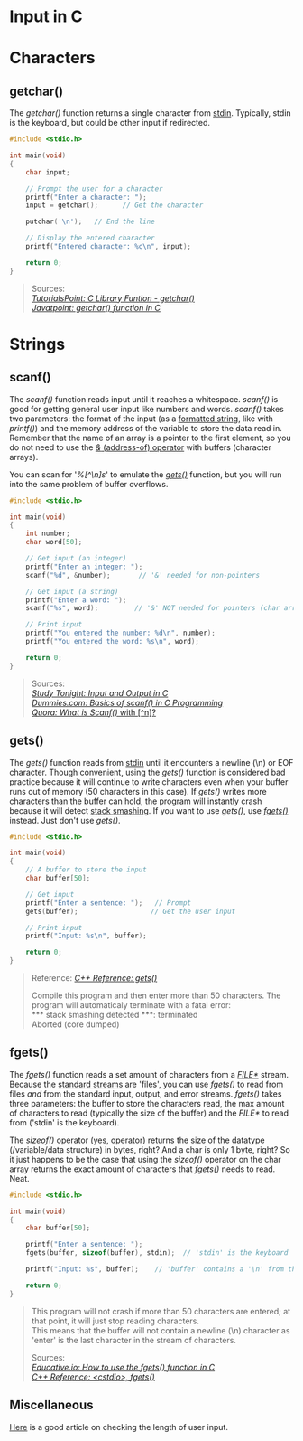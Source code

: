 # Input in C

# Characters

## getchar()
The _getchar()_ function returns a single character from [stdin](https://en.wikipedia.org/wiki/Standard_streams#Standard_input_(stdin)). Typically, stdin is the keyboard,
but could be other input if redirected.
```C
#include <stdio.h>

int main(void)
{
    char input;

    // Prompt the user for a character
    printf("Enter a character: ");
    input = getchar();      // Get the character

    putchar('\n');   // End the line

    // Display the entered character
    printf("Entered character: %c\n", input);

    return 0;
}
```
> Sources: <br />
> [_TutorialsPoint: C Library Funtion - getchar()_](https://www.tutorialspoint.com/c_standard_library/c_function_getchar.htm) <br />
> [_Javatpoint: getchar() function in C_](https://www.javatpoint.com/getchar-function-in-c) <br />

# Strings

## scanf()
The _scanf()_ function reads input until it reaches a whitespace. _scanf()_ is good for getting general user input like numbers and words. _scanf()_ takes two parameters:
the format of the input (as a [formatted string](https://github.com/EthanC2/Notes-and-Writeups/blob/main/C/Input%20and%20Output/Formatting%20Input%20and%20Output.md), like with _printf()_) and the memory address of the variable to store the data read in. Remember that the name of an array is a pointer to the first element, so you do not need to
use the [_&_ (address-of) operator](https://www.educba.com/address-operator-in-c/) with buffers (character arrays). <br />

You can scan for '_%\[^\\n\]s_' to emulate the
[_gets()_](https://github.com/EthanC2/Notes-and-Writeups/blob/main/C/Input%20and%20Output/Input.md#gets) function, but you will run into the same problem of buffer overflows.
```C
#include <stdio.h>

int main(void)
{
    int number;
    char word[50];

    // Get input (an integer)
    printf("Enter an integer: ");
    scanf("%d", &number);       // '&' needed for non-pointers

    // Get input (a string)
    printf("Enter a word: ");
    scanf("%s", word);         // '&' NOT needed for pointers (char arrays)

    // Print input
    printf("You entered the number: %d\n", number);
    printf("You entered the word: %s\n", word);

    return 0;
}
```
> Sources: <br />
> [_Study Tonight: Input and Output in C_](https://www.studytonight.com/c/c-input-output-function.php) <br />
> [_Dummies.com: Basics of scanf() in C Programming_](https://www.dummies.com/programming/c/basics-of-the-scanf-function-in-c-programming/) <br />
> [_Quora: What is Scanf()_ with \[^n\]?](https://www.quora.com/What-is-scanf-n) <br />

## gets()
The _gets()_ function reads from [stdin](https://en.wikipedia.org/wiki/Standard_streams#Standard_input_(stdin)) until it encounters a newline (\n) or EOF character.
Though convenient, using the _gets()_ function is considered bad practice because it will continue to write characters even when your buffer runs out of memory 
(50 characters in this case). If _gets()_ writes more characters than the buffer can hold, the program will instantly crash because it will detect 
[stack smashing](https://stackoverflow.com/questions/40416516/what-is-stack-smashing-c). If you want to use _gets()_, use [_fgets()_](https://github.com/EthanC2/Notes-and-Writeups/blob/main/C/Input%20and%20Output/Input.md#fgets) instead. Just don't use _gets()_.
```C
#include <stdio.h>

int main(void)
{
    // A buffer to store the input
    char buffer[50];

    // Get input
    printf("Enter a sentence: ");   // Prompt
    gets(buffer);                  // Get the user input

    // Print input
    printf("Input: %s\n", buffer);

    return 0;
}
```
> Reference: [_C++ Reference: gets()_](https://www.cplusplus.com/reference/cstdio/gets/) <br />
> 
> Compile this program and then enter more than 50 characters. The program will automaticaly terminate with a fatal error: <br /> 
> \*\*\* stack smashing detected \*\*\*: terminated <br />
> Aborted (core dumped) <br />

## fgets()
The _fgets()_ function reads a set amount of characters from a [_FILE*_](https://www.geeksforgeeks.org/data-type-file-c/) stream. Because the [standard streams](https://www.gnu.org/software/libc/manual/html_node/Standard-Streams.html) are 'files', you can use _fgets()_ to read from files _and_ from the standard input, output, and error streams. _fgets()_ takes three parameters: the buffer to store the characters read, the max amount of characters to read (typically the size of the buffer) and the 
_FILE*_ to read from ('stdin' is the keyboard).

The _sizeof()_ operator (yes, operator) returns the size of the datatype (/variable/data structure) in bytes, right? And a char is only 1 byte, right? So it just happens
to be the case that using the _sizeof()_ operator on the char array returns the exact amount of characters that _fgets()_ needs to read. Neat.
```C
#include <stdio.h>

int main(void)
{
    char buffer[50];

    printf("Enter a sentence: ");
    fgets(buffer, sizeof(buffer), stdin);  // 'stdin' is the keyboard

    printf("Input: %s", buffer);    // 'buffer' contains a '\n' from the user hitting enter

    return 0;
}
```
> This program will not crash if more than 50 characters are entered; at that point, it will just stop reading characters. <br />
>  This means that the buffer will not contain a newline (\n) character as 'enter' is the last character in the stream of characters. <br />
>
> Sources: <br />
> [_Educative.io: How to use the fgets() function in C_](https://www.educative.io/edpresso/how-to-use-the-fgets-function-in-c) <br />
> [_C++ Reference: \<cstdio\>, fgets()_](https://www.cplusplus.com/reference/cstdio/fgets/) <br />

## Miscellaneous
[Here](https://stackoverflow.com/questions/7880141/how-do-i-check-length-of-user-input-in-c) is a good article on checking the length of user input.

